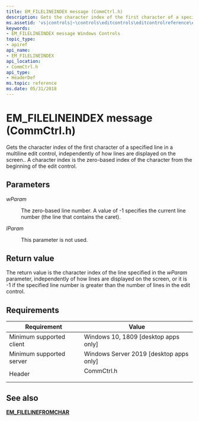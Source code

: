 ```yaml
---
title: EM_FILELINEINDEX message (CommCtrl.h)
description: Gets the character index of the first character of a specified line in a multiline edit control, independently of how lines are displayed on the screen.
ms.assetid: 'vs|controls|~\controls\editcontrols\editcontrolreference\editcontrolmessages\em_lineindex.htm'
keywords:
- EM_FILELINEINDEX message Windows Controls
topic_type:
- apiref
api_name:
- EM_FILELINEINDEX
api_location:
- CommCtrl.h
api_type:
- HeaderDef
ms.topic: reference
ms.date: 05/31/2018
---
```


# EM_FILELINEINDEX message (CommCtrl.h)

Gets the character index of the first character of a specified line in a multiline edit control, independently of how lines are displayed on the screen.. A character index is the zero-based index of the character from the beginning of the edit control.

## Parameters

<dl> <dt>

*wParam* 
</dt> <dd>

The zero-based line number. A value of -1 specifies the current line number (the line that contains the caret).

</dd> <dt>

*lParam* 
</dt> <dd>

This parameter is not used.

</dd> </dl>

## Return value

The return value is the character index of the line specified in the *wParam* parameter, independently of how lines are displayed on the screen, or it is -1 if the specified line number is greater than the number of lines in the edit control.

## Requirements



| Requirement | Value |
|-------------------------------------|----------------------------------------------------------------------------------------------------------|
| Minimum supported client<br/> | Windows 10, 1809 \[desktop apps only\]<br/>                                                           |
| Minimum supported server<br/> | Windows Server 2019 \[desktop apps only\]<br/>                                                     |
| Header<br/>                   | <dl> <dt>CommCtrl.h</dt> </dl> |



## See also

<dl> <dt>

[**EM\_FILELINEFROMCHAR**](em-filelinefromchar.md)
</dt> </dl>

 

 





